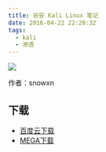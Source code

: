 ```yaml
---
title: 谷安 Kali Linux 笔记
date: 2016-04-22 22:20:32
tags:
  - kali
  - 渗透
---
```


![](http://ww4.sinaimg.cn/large/841aea59jw1f35ufkuof4j20lc0dvmz0.jpg)

作者：snowxn

<!--more-->

## 下载 ##

+ [百度云下载](http://pan.baidu.com/s/1dEH5Gad)
+ [MEGA下载](https://mega.nz/#!XM0hQbKK!r50LVJfnVduhUmQjq_QQ3BnBwiVPylv4RrCqyz5sbsA)
